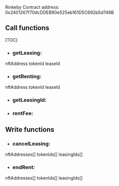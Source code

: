 Rinkeby Contract address: 0x2401267f70dcDDEB90e525eb161D5C692b5d746B

## Call functions
 [TOC]

- ### getLeasing:
nftAddress
tokenId
leaseId
    
- ### getRenting:
nftAddress
tokenId
leaseId

- ### getLeasingId:

- ### rentFee:


## Write functions

- ### cancelLeasing:
nftAddresses[]
tokenIds[]
leasingIds[]
    
- ### endRent:
nftAddresses[]
tokenIds[]
leasingIds[]


